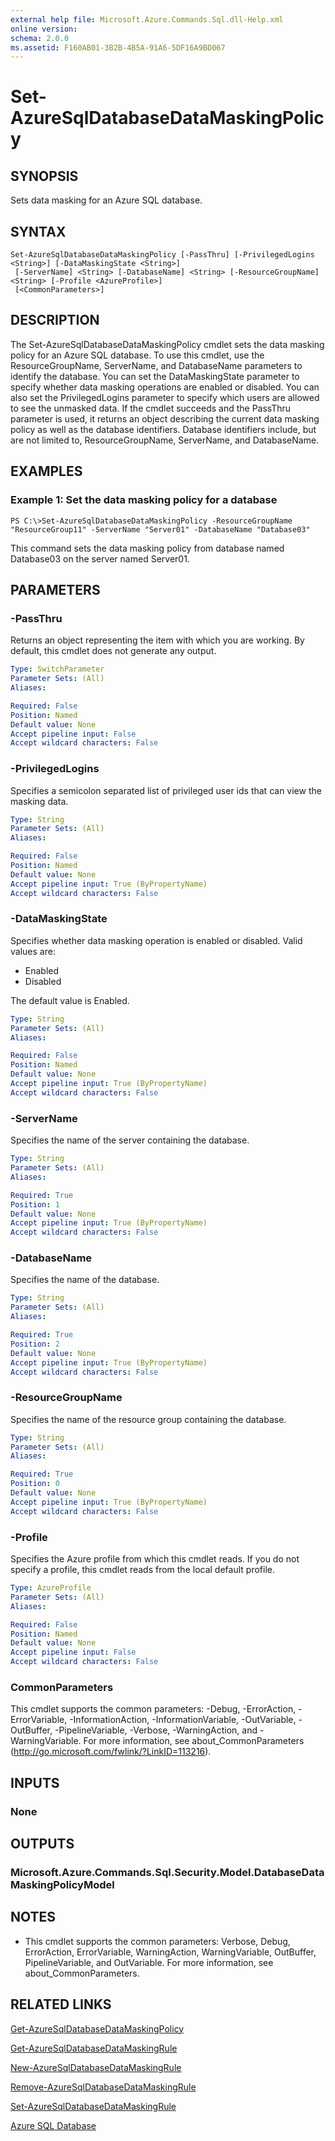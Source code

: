 ```yaml
---
external help file: Microsoft.Azure.Commands.Sql.dll-Help.xml
online version: 
schema: 2.0.0
ms.assetid: F160AB01-3B2B-4B5A-91A6-5DF16A9BD067
---
```


# Set-AzureSqlDatabaseDataMaskingPolicy

## SYNOPSIS
Sets data masking for an Azure SQL database.

## SYNTAX

```
Set-AzureSqlDatabaseDataMaskingPolicy [-PassThru] [-PrivilegedLogins <String>] [-DataMaskingState <String>]
 [-ServerName] <String> [-DatabaseName] <String> [-ResourceGroupName] <String> [-Profile <AzureProfile>]
 [<CommonParameters>]
```

## DESCRIPTION
The Set-AzureSqlDatabaseDataMaskingPolicy cmdlet sets the data masking policy for an Azure SQL database.
To use this cmdlet, use the ResourceGroupName, ServerName, and DatabaseName parameters to identify the database.
You can set the DataMaskingState parameter to specify whether data masking operations are enabled or disabled.
You can also set the PrivilegedLogins parameter to specify which users are allowed to see the unmasked data.
If the cmdlet succeeds and the PassThru parameter is used, it returns an object describing the current data masking policy as well as the database identifiers.
Database identifiers include, but are not limited to, ResourceGroupName, ServerName, and DatabaseName.

## EXAMPLES

### Example 1: Set the data masking policy for a database
```
PS C:\>Set-AzureSqlDatabaseDataMaskingPolicy -ResourceGroupName "ResourceGroup11" -ServerName "Server01" -DatabaseName "Database03"
```

This command sets the data masking policy from database named Database03 on the server named Server01.

## PARAMETERS

### -PassThru
Returns an object representing the item with which you are working.
By default, this cmdlet does not generate any output.

```yaml
Type: SwitchParameter
Parameter Sets: (All)
Aliases: 

Required: False
Position: Named
Default value: None
Accept pipeline input: False
Accept wildcard characters: False
```

### -PrivilegedLogins
Specifies a semicolon separated list of privileged user ids that can view the masking data.

```yaml
Type: String
Parameter Sets: (All)
Aliases: 

Required: False
Position: Named
Default value: None
Accept pipeline input: True (ByPropertyName)
Accept wildcard characters: False
```

### -DataMaskingState
Specifies whether data masking operation is enabled or disabled.
Valid values are: 
- Enabled
- Disabled

The default value is Enabled.

```yaml
Type: String
Parameter Sets: (All)
Aliases: 

Required: False
Position: Named
Default value: None
Accept pipeline input: True (ByPropertyName)
Accept wildcard characters: False
```

### -ServerName
Specifies the name of the server containing the database.

```yaml
Type: String
Parameter Sets: (All)
Aliases: 

Required: True
Position: 1
Default value: None
Accept pipeline input: True (ByPropertyName)
Accept wildcard characters: False
```

### -DatabaseName
Specifies the name of the database.

```yaml
Type: String
Parameter Sets: (All)
Aliases: 

Required: True
Position: 2
Default value: None
Accept pipeline input: True (ByPropertyName)
Accept wildcard characters: False
```

### -ResourceGroupName
Specifies the name of the resource group containing the database.

```yaml
Type: String
Parameter Sets: (All)
Aliases: 

Required: True
Position: 0
Default value: None
Accept pipeline input: True (ByPropertyName)
Accept wildcard characters: False
```

### -Profile
Specifies the Azure profile from which this cmdlet reads.
If you do not specify a profile, this cmdlet reads from the local default profile.

```yaml
Type: AzureProfile
Parameter Sets: (All)
Aliases: 

Required: False
Position: Named
Default value: None
Accept pipeline input: False
Accept wildcard characters: False
```

### CommonParameters
This cmdlet supports the common parameters: -Debug, -ErrorAction, -ErrorVariable, -InformationAction, -InformationVariable, -OutVariable, -OutBuffer, -PipelineVariable, -Verbose, -WarningAction, and -WarningVariable. For more information, see about_CommonParameters (http://go.microsoft.com/fwlink/?LinkID=113216).

## INPUTS

### None

## OUTPUTS

### Microsoft.Azure.Commands.Sql.Security.Model.DatabaseDataMaskingPolicyModel

## NOTES
* This cmdlet supports the common parameters: Verbose, Debug, ErrorAction, ErrorVariable, WarningAction, WarningVariable, OutBuffer, PipelineVariable, and OutVariable. For more information, see about_CommonParameters.

## RELATED LINKS

[Get-AzureSqlDatabaseDataMaskingPolicy]()

[Get-AzureSqlDatabaseDataMaskingRule]()

[New-AzureSqlDatabaseDataMaskingRule]()

[Remove-AzureSqlDatabaseDataMaskingRule]()

[Set-AzureSqlDatabaseDataMaskingRule]()

[Azure SQL Database]()


